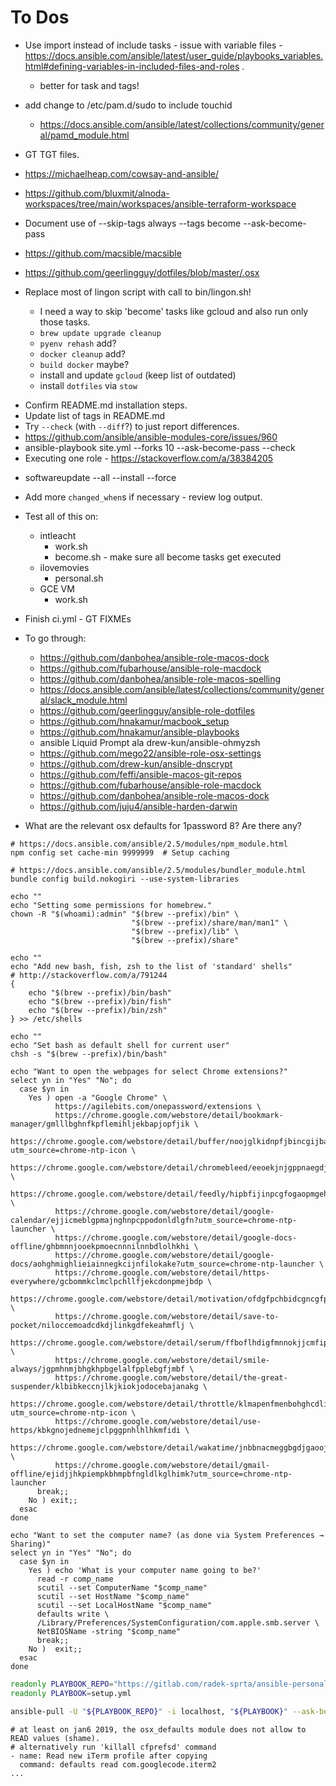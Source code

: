 # To Dos

-   Use import instead of include tasks - issue with variable files -
    <https://docs.ansible.com/ansible/latest/user_guide/playbooks_variables.html#defining-variables-in-included-files-and-roles>
    .

    -   better for task and tags!

-   add change to /etc/pam.d/sudo to include touchid

    -   <https://docs.ansible.com/ansible/latest/collections/community/general/pamd_module.html>

-   GT TGT files.

-   <https://michaelheap.com/cowsay-and-ansible/>
-   <https://github.com/bluxmit/alnoda-workspaces/tree/main/workspaces/ansible-terraform-workspace>

-   Document use of --skip-tags always --tags become --ask-become-pass

-   <https://github.com/macsible/macsible>
-   <https://github.com/geerlingguy/dotfiles/blob/master/.osx>

-   Replace most of lingon script with call to bin/lingon.sh!

    -   I need a way to skip 'become' tasks like gcloud and also run only those tasks.
    -   `brew update upgrade cleanup`
    -   `pyenv rehash` add?
    -   `docker cleanup` add?
    -   `build docker` maybe?
    -   install and update `gcloud` (keep list of outdated)
    -   install `dotfiles` via `stow`

*   Confirm README.md installation steps.
*   Update list of tags in README.md
*   Try `--check` (with `--diff`?) to just report differences.
*   <https://github.com/ansible/ansible-modules-core/issues/960>
*   ansible-playbook site.yml --forks 10 --ask-become-pass --check
*   Executing one role - <https://stackoverflow.com/a/38384205>

-   softwareupdate --all --install --force

-   Add more `changed_when`s if necessary - review log output.

-   Test all of this on:

    -   intleacht
        -   work.sh
        -   become.sh - make sure all become tasks get executed
    -   ilovemovies
        -   personal.sh
    -   GCE VM
        -   work.sh

-   Finish ci.yml - GT FIXMEs

-   To go through:

    -   <https://github.com/danbohea/ansible-role-macos-dock>
    -   <https://github.com/fubarhouse/ansible-role-macdock>
    -   <https://github.com/danbohea/ansible-role-macos-spelling>
    -   <https://docs.ansible.com/ansible/latest/collections/community/general/slack_module.html>
    -   <https://github.com/geerlingguy/ansible-role-dotfiles>
    -   <https://github.com/hnakamur/macbook_setup>
    -   <https://github.com/hnakamur/ansible-playbooks>
    -   ansible Liquid Prompt ala drew-kun/ansible-ohmyzsh
    -   <https://github.com/mego22/ansible-role-osx-settings>
    -   <https://github.com/drew-kun/ansible-dnscrypt>
    -   <https://github.com/feffi/ansible-macos-git-repos>
    -   <https://github.com/fubarhouse/ansible-role-macdock>
    -   <https://github.com/danbohea/ansible-role-macos-dock>
    -   <https://github.com/juju4/ansible-harden-darwin>

-   What are the relevant osx defaults for 1password 8? Are there any?

```shell
# https://docs.ansible.com/ansible/2.5/modules/npm_module.html
npm config set cache-min 9999999  # Setup caching

# https://docs.ansible.com/ansible/2.5/modules/bundler_module.html
bundle config build.nokogiri --use-system-libraries

echo ""
echo "Setting some permissions for homebrew."
chown -R "$(whoami):admin" "$(brew --prefix)/bin" \
                           "$(brew --prefix)/share/man/man1" \
                           "$(brew --prefix)/lib" \
                           "$(brew --prefix)/share"

echo ""
echo "Add new bash, fish, zsh to the list of 'standard' shells"
# http://stackoverflow.com/a/791244
{
    echo "$(brew --prefix)/bin/bash"
    echo "$(brew --prefix)/bin/fish"
    echo "$(brew --prefix)/bin/zsh"
} >> /etc/shells

echo ""
echo "Set bash as default shell for current user"
chsh -s "$(brew --prefix)/bin/bash"

echo "Want to open the webpages for select Chrome extensions?"
select yn in "Yes" "No"; do
  case $yn in
    Yes ) open -a "Google Chrome" \
          https://agilebits.com/onepassword/extensions \
          https://chrome.google.com/webstore/detail/bookmark-manager/gmlllbghnfkpflemihljekbapjopfjik \
          https://chrome.google.com/webstore/detail/buffer/noojglkidnpfjbincgijbaiedldjfbhh?utm_source=chrome-ntp-icon \
          https://chrome.google.com/webstore/detail/chromebleed/eeoekjnjgppnaegdjbcafdggilajhpic \
          https://chrome.google.com/webstore/detail/feedly/hipbfijinpcgfogaopmgehiegacbhmob \
          https://chrome.google.com/webstore/detail/google-calendar/ejjicmeblgpmajnghnpcppodonldlgfn?utm_source=chrome-ntp-launcher \
          https://chrome.google.com/webstore/detail/google-docs-offline/ghbmnnjooekpmoecnnnilnnbdlolhkhi \
          https://chrome.google.com/webstore/detail/google-docs/aohghmighlieiainnegkcijnfilokake?utm_source=chrome-ntp-launcher \
          https://chrome.google.com/webstore/detail/https-everywhere/gcbommkclmclpchllfjekcdonpmejbdp \
          https://chrome.google.com/webstore/detail/motivation/ofdgfpchbidcgncgfpdlpclnpaemakoj \
          https://chrome.google.com/webstore/detail/save-to-pocket/niloccemoadcdkdjlinkgdfekeahmflj \
          https://chrome.google.com/webstore/detail/serum/ffboflhdigfmnnokjjcmfipgehggjhlj \
          https://chrome.google.com/webstore/detail/smile-always/jgpmhnmjbhgkhpbgelalfpplebgfjmbf \
          https://chrome.google.com/webstore/detail/the-great-suspender/klbibkeccnjlkjkiokjodocebajanakg \
          https://chrome.google.com/webstore/detail/throttle/klmapenfmenbohghcdlilacfhckhcbnn?utm_source=chrome-ntp-icon \
          https://chrome.google.com/webstore/detail/use-https/kbkgnojednemejclpggpnhlhlhkmfidi \
          https://chrome.google.com/webstore/detail/wakatime/jnbbnacmeggbgdjgaoojpmhdlkkpblgi \
          https://chrome.google.com/webstore/detail/gmail-offline/ejidjjhkpiempkbhmpbfngldlkglhimk?utm_source=chrome-ntp-launcher
      break;;
    No ) exit;;
  esac
done

echo "Want to set the computer name? (as done via System Preferences → Sharing)"
select yn in "Yes" "No"; do
  case $yn in
    Yes ) echo 'What is your computer name going to be?'
      read -r comp_name
      scutil --set ComputerName "$comp_name"
      scutil --set HostName "$comp_name"
      scutil --set LocalHostName "$comp_name"
      defaults write \
      /Library/Preferences/SystemConfiguration/com.apple.smb.server \
      NetBIOSName -string "$comp_name"
      break;;
    No )  exit;;
  esac
done
```

```bash
readonly PLAYBOOK_REPO="https://gitlab.com/radek-sprta/ansible-personal.git"
readonly PLAYBOOK=setup.yml

ansible-pull -U "${PLAYBOOK_REPO}" -i localhost, "${PLAYBOOK}" --ask-become-pass  # FIXME: Note I can run script directly!
```

```
# at least on jan6 2019, the osx_defaults module does not allow to READ values (shame).
# alternatively run 'killall cfprefsd' command
- name: Read new iTerm profile after copying
  command: defaults read com.googlecode.iterm2
...
```
